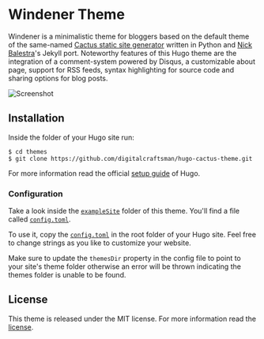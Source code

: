 # Windener Theme

Windener is a minimalistic theme for bloggers based on the default theme of the same-named [Cactus static site generator](//github.com/koenbok/Cactus) written in Python and [Nick Balestra](//github.com/nickbalestra/kactus)'s Jekyll port. Noteworthy features of this Hugo theme are the integration of a comment-system powered by Disqus, a customizable about page, support for RSS feeds, syntax highlighting for source code and sharing options for blog posts.


![Screenshot](https://cdn.rawgit.com/josephrexme/windener/60018193/images/screenshot.png)


## Installation

Inside the folder of your Hugo site run:

    $ cd themes
    $ git clone https://github.com/digitalcraftsman/hugo-cactus-theme.git

For more information read the official [setup guide](//gohugo.io/overview/installing/) of Hugo.

### Configuration

Take a look inside the [`exampleSite`](//github.com/digitalcraftsman/hugo-cactus-theme/tree/dev/exampleSite) folder of this theme. You'll find a file called [`config.toml`](//github.com/digitalcraftsman/hugo-cactus-theme/blob/dev/exampleSite/config.toml).

To use it, copy the [`config.toml`](//github.com/digitalcraftsman/hugo-cactus-theme/blob/dev/exampleSite/config.toml) in the root folder of your Hugo site. Feel free to change strings as you like to customize your website.

Make sure to update the `themesDir` property in the config file to point to your site's theme folder otherwise an error will be thrown indicating the themes folder is unable to be found.

## License

This theme is released under the MIT license. For more information read the [license](https://github.com/josephrexme/windener/blob/master/LICENSE.md).

